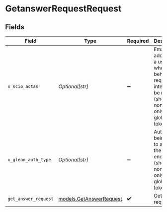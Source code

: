 # GetanswerRequestRequest


## Fields

| Field                                                                                                                    | Type                                                                                                                     | Required                                                                                                                 | Description                                                                                                              |
| ------------------------------------------------------------------------------------------------------------------------ | ------------------------------------------------------------------------------------------------------------------------ | ------------------------------------------------------------------------------------------------------------------------ | ------------------------------------------------------------------------------------------------------------------------ |
| `x_scio_actas`                                                                                                           | *Optional[str]*                                                                                                          | :heavy_minus_sign:                                                                                                       | Email address of a user on whose behalf the request is intended to be made (should be non-empty only for global tokens). |
| `x_glean_auth_type`                                                                                                      | *Optional[str]*                                                                                                          | :heavy_minus_sign:                                                                                                       | Auth type being used to access the endpoint (should be non-empty only for global tokens).                                |
| `get_answer_request`                                                                                                     | [models.GetAnswerRequest](../models/getanswerrequest.md)                                                                 | :heavy_check_mark:                                                                                                       | GetAnswer request                                                                                                        |